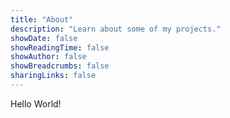 ```yaml
---
title: "About"
description: "Learn about some of my projects."
showDate: false
showReadingTime: false
showAuthor: false
showBreadcrumbs: false
sharingLinks: false
---
```

Hello World!